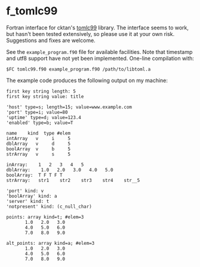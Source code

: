 # f_tomlc99
Fortran interface for cktan's [tomlc99](https://github.com/cktan/tomlc99) library. The interface seems to work, but hasn't been tested extensively, so please use it at your own risk. Suggestions and fixes are welcome. 

See the `example_program.f90` file for available facilities. Note that timestamp and utf8 support have not yet been implemented. One-line compilation with:

`$FC tomlc99.f90 example_program.f90 /path/to/libtoml.a`

The example code produces the following output on my machine:

```
first key string length: 5
first key string value: title

'host' type=s; length=15; value=www.example.com
'port' type=i; value=80
'uptime' type=d; value=123.4
'enabled' type=b; value=T

name    kind  type #elem
intArray   v     i     5
dblArray   v     d     5
boolArray  v     b     5
strArray   v     s     5

inArray:    1   2   3   4   5
dblArray:    1.0   2.0   3.0   4.0   5.0
boolArray:  T F T F T
strArray:   str1    str2    str3    str4    str__5

'port' kind: v
'boolArray' kind: a
'server' kind: t
'notpresent' kind: (c_null_char)

points: array kind=t; #elem=3
       1.0   2.0   3.0
       4.0   5.0   6.0
       7.0   8.0   9.0

alt_points: array kind=a; #elem=3
       1.0   2.0   3.0
       4.0   5.0   6.0
       7.0   8.0   9.0
```
